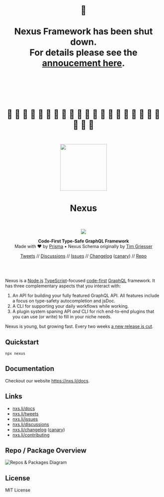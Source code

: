 <h1 align="center">
<br/>
👋
<br/>
<br/>
Nexus Framework has been shut down.
<br/>
For details please see the <a href="https://nxs.li/unframework/about">annoucement here</a>. 
<br/>
<br/>
<br/>
<br/>

🚧 🚧 🚧 🚧 🚧 🚧 🚧 🚧 🚧 🚧 🚧 🚧 🚧 🚧 🚧 🚧 🚧 🚧 🚧 🚧 🚧 🚧 🚧

</h1>

<p align="center">
  <br/>
  <a href="https://nexusjs.org"><img src="https://dsc.cloud/661643/nexus-logo-circle.png" height="150px"></a>
  <h1 align="center">Nexus</h1>
</p>
<br />
<p align="center">
  <img src="https://github.com/graphql-nexus/nexus/workflows/trunk/badge.svg" />
</p>
<p align="center">
  <span><strong>Code-First Type-Safe GraphQL Framework</strong></span>
  <br/>
  <span>Made with ♥️ by <a href="https://www.prisma.io/">Prisma</a> • Nexus Schema originally by <a href="https://github.com/tgriesser">Tim Griesser</a></span>
</p>
<div align="center">

[Tweets](https://nxs.li/tweets) // [Discussions](https://nxs.li/discussions) // [Issues](https://nxs.li/issues) // [Changelog](https://nxs.li/changelog) ([canary](https://nxs.li/changelog/canary)) // [Repo](https://nxs.li/repo)

</div>

<br/>
<br/>

Nexus is a [Node.js](https://nodejs.org) [TypeScript](https://www.typescriptlang.org/)-focused [code-first](https://www.prisma.io/blog/series/what-is-nexus-wsobadcm7oju) [GraphQL](https://graphql.org/) framework. It has three complementary aspects that you interact with:

1. An API for building your fully featured GraphQL API. All features include a focus on type-safety autocompletion and jsDoc.
2. A CLI for supporting your daily workflows while working.
3. A plugin system spaning API _and_ CLI for rich end-to-end plugins that you can use (or write) to fill in your niche needs.

Nexus is young, but growing fast. Every two weeks [a new release is cut](https://nxs.li/changelog).

## Quickstart

```
npx nexus
```

## Documentation

Checkout our website https://nxs.li/docs.

## Links

- [nxs.li/docs](https://nxs.li/docs)
- [nxs.li/tweets](https://nxs.li/tweets)
- [nxs.li/issues](https://nxs.li/issues)
- [nxs.li/discussions](https://nxs.li/discussions)
- [nxs.li/changelog](https://nxs.li/changelog) ([canary](https://nxs.li/changelog/canary))
- [nxs.li/contributing](https://nxs.li/contributing)

## Repo / Package Overview

![Repos & Packages Diagram](https://dsc.cloud/661643/repos-and-packages.png)

## License

MIT License
